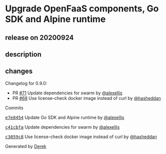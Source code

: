 # Upgrade OpenFaaS components, Go SDK and Alpine runtime

## release on 20200924

## description

## changes

Changelog for 0.9.0:

* PR <a class="issue-link js-issue-link" data-error-text="Failed to load title" data-id="708100038" data-permission-text="Title is private" data-url="https://github.com/openfaas/faas-swarm/issues/71" data-hovercard-type="pull_request" data-hovercard-url="/openfaas/faas-swarm/pull/71/hovercard" href="https://github.com/openfaas/faas-swarm/pull/71">#71</a> Update dependencies for swarm by <a class="user-mention notranslate" data-hovercard-type="user" data-hovercard-url="/users/alexellis/hovercard" data-octo-click="hovercard-link-click" data-octo-dimensions="link_type:self" href="https://github.com/alexellis">@alexellis</a>
* PR <a class="issue-link js-issue-link" data-error-text="Failed to load title" data-id="560766145" data-permission-text="Title is private" data-url="https://github.com/openfaas/faas-swarm/issues/68" data-hovercard-type="pull_request" data-hovercard-url="/openfaas/faas-swarm/pull/68/hovercard" href="https://github.com/openfaas/faas-swarm/pull/68">#68</a> Use license-check docker image instead of curl by <a class="user-mention notranslate" data-hovercard-type="user" data-hovercard-url="/users/hasheddan/hovercard" data-octo-click="hovercard-link-click" data-octo-dimensions="link_type:self" href="https://github.com/hasheddan">@hasheddan</a>

Commits

<a class="commit-link" data-hovercard-type="commit" data-hovercard-url="https://github.com/openfaas/faas-swarm/commit/e7e845461aa467c0705fe351b6caa025b1abc2ae/hovercard" href="https://github.com/openfaas/faas-swarm/commit/e7e845461aa467c0705fe351b6caa025b1abc2ae"><tt>e7e8454</tt></a> Update Go SDK and Alpine runtime by <a class="user-mention notranslate" data-hovercard-type="user" data-hovercard-url="/users/alexellis/hovercard" data-octo-click="hovercard-link-click" data-octo-dimensions="link_type:self" href="https://github.com/alexellis">@alexellis</a>

<a class="commit-link" data-hovercard-type="commit" data-hovercard-url="https://github.com/openfaas/faas-swarm/commit/c41cbfa5baba9c718b0023bd922263b79c05bcfa/hovercard" href="https://github.com/openfaas/faas-swarm/commit/c41cbfa5baba9c718b0023bd922263b79c05bcfa"><tt>c41cbfa</tt></a> Update dependencies for swarm by <a class="user-mention notranslate" data-hovercard-type="user" data-hovercard-url="/users/alexellis/hovercard" data-octo-click="hovercard-link-click" data-octo-dimensions="link_type:self" href="https://github.com/alexellis">@alexellis</a>

<a class="commit-link" data-hovercard-type="commit" data-hovercard-url="https://github.com/openfaas/faas-swarm/commit/c3059c87645208c36bf7b63cac67014c9fd9f200/hovercard" href="https://github.com/openfaas/faas-swarm/commit/c3059c87645208c36bf7b63cac67014c9fd9f200"><tt>c3059c8</tt></a> Use license-check docker image instead of curl by <a class="user-mention notranslate" data-hovercard-type="user" data-hovercard-url="/users/hasheddan/hovercard" data-octo-click="hovercard-link-click" data-octo-dimensions="link_type:self" href="https://github.com/hasheddan">@hasheddan</a>

Generated by <a href="https://github.com/alexellis/derek/">Derek</a>

